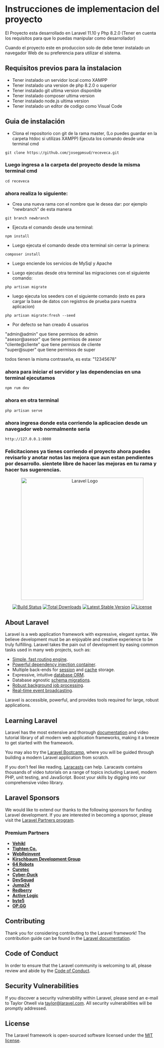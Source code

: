# Instrucciones de implementacion del proyecto

El Proyecto esta desarrollado en Laravel 11.10 y Php 8.2.0
(Tener en cuenta los requisitos para que lo puedas manipular como desarrollador)

Cuando el proyecto este en produccion solo de debe tener instalado un navegador Web de su preferencia para utilizar el sistema.

## Requisitos previos para la instalacion

- Tener instalado un servidor local como XAMPP
- Tener instalado una version de php 8.2.0 o superior
- Tener instalado git ultima version disponible
- Tener instalado composer ultima version
- Tener instalado node.js ultima version
- Tener instalado un editor de codigo como Visual Code

## Guia de instalación

- Clona el repositorio con git de la rama master, (Lo puedes guardar en la carpeta htdoc si utilizas XAMPP)
Ejecuta los comando desde una terminal cmd

`git clone https://github.com/josegpmsud/receveca.git`


### Luego ingresa a la carpeta del proyecto desde la misma terminal cmd

`cd receveca`

### ahora realiza lo siguiente:

- Crea una nueva rama con el nombre que le desea dar: por ejemplo "newbranch" de esta manera 

`git branch newbranch`

- Ejecuta el comando desde una terminal: 

`npm install`

- Luego ejecuta el comando desde otra terminal sin cerrar la primera:

`composer install`

- Luego enciende los servicios de MySql y Apache

- Luego ejecutas desde otra terminal las migraciones con el siguiente comando:

`php artisan migrate`

- luego ejecuta los seeders con el siguiente comando (esto es para cargar la base de datos con registros de prueba para nuestra aplicacion)

`php artisan migrate:fresh --seed`

- Por defecto se han creado 4 usuarios

"admin@admin" que tiene permisos de admin <br>
"asesor@asesor" que tiene permisos de asesor <br>
"cliente@cliente" que tiene permisos de cliente <br>
"super@super" que tiene permisos de super <br>

todos tienen la misma contraseña, es esta: "12345678"

### ahora para iniciar el servidor y las dependencias en una terminal ejecutamos

`npm rum dev`

### ahora en otra terminal

`php artisan serve`

### ahora ingresa donde esta corriendo la aplicacion desde un navegador web normalmente seria

`http://127.0.0.1:8000`



### Felicitaciones ya tienes corriendo el proyecto ahora puedes revisarlo y anotar notas las mejora que aun estan pendientes por desarrollo. sientete libre de hacer las mejoras en tu rama y hacer tus sugerencias.





<p align="center"><a href="https://laravel.com" target="_blank"><img src="https://raw.githubusercontent.com/laravel/art/master/logo-lockup/5%20SVG/2%20CMYK/1%20Full%20Color/laravel-logolockup-cmyk-red.svg" width="400" alt="Laravel Logo"></a></p>

<p align="center">
<a href="https://github.com/laravel/framework/actions"><img src="https://github.com/laravel/framework/workflows/tests/badge.svg" alt="Build Status"></a>
<a href="https://packagist.org/packages/laravel/framework"><img src="https://img.shields.io/packagist/dt/laravel/framework" alt="Total Downloads"></a>
<a href="https://packagist.org/packages/laravel/framework"><img src="https://img.shields.io/packagist/v/laravel/framework" alt="Latest Stable Version"></a>
<a href="https://packagist.org/packages/laravel/framework"><img src="https://img.shields.io/packagist/l/laravel/framework" alt="License"></a>
</p>

## About Laravel

Laravel is a web application framework with expressive, elegant syntax. We believe development must be an enjoyable and creative experience to be truly fulfilling. Laravel takes the pain out of development by easing common tasks used in many web projects, such as:

- [Simple, fast routing engine](https://laravel.com/docs/routing).
- [Powerful dependency injection container](https://laravel.com/docs/container).
- Multiple back-ends for [session](https://laravel.com/docs/session) and [cache](https://laravel.com/docs/cache) storage.
- Expressive, intuitive [database ORM](https://laravel.com/docs/eloquent).
- Database agnostic [schema migrations](https://laravel.com/docs/migrations).
- [Robust background job processing](https://laravel.com/docs/queues).
- [Real-time event broadcasting](https://laravel.com/docs/broadcasting).

Laravel is accessible, powerful, and provides tools required for large, robust applications.

## Learning Laravel

Laravel has the most extensive and thorough [documentation](https://laravel.com/docs) and video tutorial library of all modern web application frameworks, making it a breeze to get started with the framework.

You may also try the [Laravel Bootcamp](https://bootcamp.laravel.com), where you will be guided through building a modern Laravel application from scratch.

If you don't feel like reading, [Laracasts](https://laracasts.com) can help. Laracasts contains thousands of video tutorials on a range of topics including Laravel, modern PHP, unit testing, and JavaScript. Boost your skills by digging into our comprehensive video library.

## Laravel Sponsors

We would like to extend our thanks to the following sponsors for funding Laravel development. If you are interested in becoming a sponsor, please visit the [Laravel Partners program](https://partners.laravel.com).

### Premium Partners

- **[Vehikl](https://vehikl.com/)**
- **[Tighten Co.](https://tighten.co)**
- **[WebReinvent](https://webreinvent.com/)**
- **[Kirschbaum Development Group](https://kirschbaumdevelopment.com)**
- **[64 Robots](https://64robots.com)**
- **[Curotec](https://www.curotec.com/services/technologies/laravel/)**
- **[Cyber-Duck](https://cyber-duck.co.uk)**
- **[DevSquad](https://devsquad.com/hire-laravel-developers)**
- **[Jump24](https://jump24.co.uk)**
- **[Redberry](https://redberry.international/laravel/)**
- **[Active Logic](https://activelogic.com)**
- **[byte5](https://byte5.de)**
- **[OP.GG](https://op.gg)**

## Contributing

Thank you for considering contributing to the Laravel framework! The contribution guide can be found in the [Laravel documentation](https://laravel.com/docs/contributions).

## Code of Conduct

In order to ensure that the Laravel community is welcoming to all, please review and abide by the [Code of Conduct](https://laravel.com/docs/contributions#code-of-conduct).

## Security Vulnerabilities

If you discover a security vulnerability within Laravel, please send an e-mail to Taylor Otwell via [taylor@laravel.com](mailto:taylor@laravel.com). All security vulnerabilities will be promptly addressed.

## License

The Laravel framework is open-sourced software licensed under the [MIT license](https://opensource.org/licenses/MIT).
